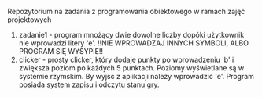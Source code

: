 Repozytorium na zadania z programowania obiektowego w ramach zajęć projektowych

1. zadanie1 - program mnożący dwie dowolne liczby dopóki użytkownik nie wprowadzi litery 'e'. !!NIE WPROWADZAJ INNYCH SYMBOLI, ALBO PROGRAM SIĘ WYSYPIE!!
2. clicker - prosty clicker, który dodaje punkty po wprowadzeniu 'b' i zwiększa poziom po każdych 5 punktach. Poziomy wyświetlane są w systemie rzymskim. By wyjść z aplikacji należy wprowadzić 'e'. Program posiada system zapisu i odczytu stanu gry.
